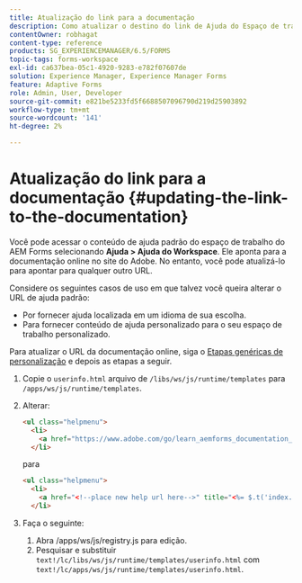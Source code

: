 ```yaml
---
title: Atualização do link para a documentação
description: Como atualizar o destino do link de Ajuda do Espaço de trabalho no espaço de trabalho do AEM Forms para apontar para o link de documentação personalizado.
contentOwner: robhagat
content-type: reference
products: SG_EXPERIENCEMANAGER/6.5/FORMS
topic-tags: forms-workspace
exl-id: ca637bea-05c1-4920-9283-e782f07607de
solution: Experience Manager, Experience Manager Forms
feature: Adaptive Forms
role: Admin, User, Developer
source-git-commit: e821be5233fd5f6688507096790d219d25903892
workflow-type: tm+mt
source-wordcount: '141'
ht-degree: 2%

---
```


# Atualização do link para a documentação {#updating-the-link-to-the-documentation}

Você pode acessar o conteúdo de ajuda padrão do espaço de trabalho do AEM Forms selecionando **Ajuda > Ajuda do Workspace**. Ele aponta para a documentação online no site do Adobe. No entanto, você pode atualizá-lo para apontar para qualquer outro URL.

Considere os seguintes casos de uso em que talvez você queira alterar o URL de ajuda padrão:

* Por fornecer ajuda localizada em um idioma de sua escolha.
* Para fornecer conteúdo de ajuda personalizado para o seu espaço de trabalho personalizado.

Para atualizar o URL da documentação online, siga o [Etapas genéricas de personalização](/help/forms/using/generic-steps-html-workspace-customization.md) e depois as etapas a seguir.

1. Copie o `userinfo.html` arquivo de `/libs/ws/js/runtime/templates` para `/apps/ws/js/runtime/templates`.
1. Alterar:

   ```html
   <ul class="helpmenu">
     <li>
       <a href="https://www.adobe.com/go/learn_aemforms_documentation_63" title="<%= $.t('index.header.dropdown.WorkspaceHelp')%>" target="_blank"><%= $.t('index.header.dropdown.WorkspaceHelp')%></a>
     </li>
   ```

   para

   ```html
   <ul class="helpmenu">
     <li>
       <a href="<!--place new help url here-->" title="<%= $.t('index.header.dropdown.WorkspaceHelp')%>" target="_blank"><%= $.t('index.header.dropdown.WorkspaceHelp')%></a>
     </li>
   ```

1. Faça o seguinte:

   1. Abra /apps/ws/js/registry.js para edição.
   1. Pesquisar e substituir `text!/lc/libs/ws/js/runtime/templates/userinfo.html` com `text!/lc/apps/ws/js/runtime/templates/userinfo.html`.
